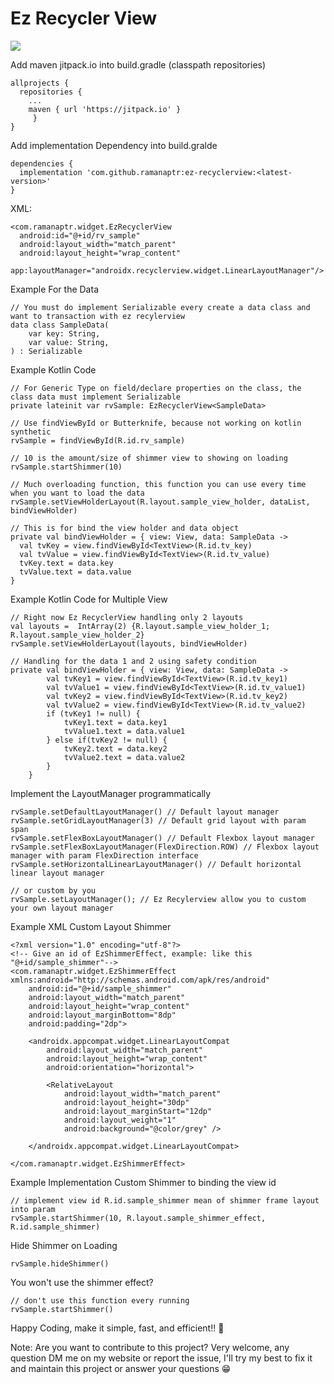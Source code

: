 # Ez Recycler View

[![](https://jitpack.io/v/ramanaptr/ez-recyclerview.svg)](https://jitpack.io/#ramanaptr/ez-recyclerview)


Add maven jitpack.io into build.gradle (classpath repositories)
```
allprojects {
  repositories {
    ...
    maven { url 'https://jitpack.io' }
     }
}
```


Add implementation Dependency into build.gralde
```
dependencies {
  implementation 'com.github.ramanaptr:ez-recyclerview:<latest-version>'
}
```

XML:
```
<com.ramanaptr.widget.EzRecyclerView
  android:id="@+id/rv_sample"
  android:layout_width="match_parent"
  android:layout_height="wrap_content"
  app:layoutManager="androidx.recyclerview.widget.LinearLayoutManager"/>
```

Example For the Data
```
// You must do implement Serializable every create a data class and want to transaction with ez recylerview
data class SampleData(
    var key: String,
    var value: String,
) : Serializable
```

Example Kotlin Code
```
// For Generic Type on field/declare properties on the class, the class data must implement Serializable
private lateinit var rvSample: EzRecyclerView<SampleData>

// Use findViewById or Butterknife, because not working on kotlin synthetic
rvSample = findViewById(R.id.rv_sample)

// 10 is the amount/size of shimmer view to showing on loading
rvSample.startShimmer(10)

// Much overloading function, this function you can use every time when you want to load the data
rvSample.setViewHolderLayout(R.layout.sample_view_holder, dataList, bindViewHolder)

// This is for bind the view holder and data object
private val bindViewHolder = { view: View, data: SampleData ->
  val tvKey = view.findViewById<TextView>(R.id.tv_key)
  val tvValue = view.findViewById<TextView>(R.id.tv_value)
  tvKey.text = data.key
  tvValue.text = data.value
}
```

Example Kotlin Code for Multiple View
```
// Right now Ez RecyclerView handling only 2 layouts
val layouts =  IntArray(2) {R.layout.sample_view_holder_1; R.layout.sample_view_holder_2}
rvSample.setViewHolderLayout(layouts, bindViewHolder)

// Handling for the data 1 and 2 using safety condition
private val bindViewHolder = { view: View, data: SampleData ->
        val tvKey1 = view.findViewById<TextView>(R.id.tv_key1)
        val tvValue1 = view.findViewById<TextView>(R.id.tv_value1)
        val tvKey2 = view.findViewById<TextView>(R.id.tv_key2)
        val tvValue2 = view.findViewById<TextView>(R.id.tv_value2)
        if (tvKey1 != null) {
            tvKey1.text = data.key1
            tvValue1.text = data.value1
        } else if(tvKey2 != null) {
            tvKey2.text = data.key2
            tvValue2.text = data.value2
        }
    }
```

Implement the LayoutManager programmatically
```
rvSample.setDefaultLayoutManager() // Default layout manager
rvSample.setGridLayoutManager(3) // Default grid layout with param span
rvSample.setFlexBoxLayoutManager() // Default Flexbox layout manager
rvSample.setFlexBoxLayoutManager(FlexDirection.ROW) // Flexbox layout manager with param FlexDirection interface
rvSample.setHorizontalLinearLayoutManager() // Default horizontal linear layout manager

// or custom by you
rvSample.setLayoutManager(); // Ez Recylerview allow you to custom your own layout manager
```

Example XML Custom Layout Shimmer
```
<?xml version="1.0" encoding="utf-8"?>
<!-- Give an id of EzShimmerEffect, example: like this "@+id/sample_shimmer"-->
<com.ramanaptr.widget.EzShimmerEffect xmlns:android="http://schemas.android.com/apk/res/android"
    android:id="@+id/sample_shimmer"
    android:layout_width="match_parent"
    android:layout_height="wrap_content"
    android:layout_marginBottom="8dp"
    android:padding="2dp">

    <androidx.appcompat.widget.LinearLayoutCompat
        android:layout_width="match_parent"
        android:layout_height="wrap_content"
        android:orientation="horizontal">

        <RelativeLayout
            android:layout_width="match_parent"
            android:layout_height="30dp"
            android:layout_marginStart="12dp"
            android:layout_weight="1"
            android:background="@color/grey" />

    </androidx.appcompat.widget.LinearLayoutCompat>

</com.ramanaptr.widget.EzShimmerEffect>
```

Example Implementation Custom Shimmer to binding the view id
```
// implement view id R.id.sample_shimmer mean of shimmer frame layout into param
rvSample.startShimmer(10, R.layout.sample_shimmer_effect, R.id.sample_shimmer)
```

Hide Shimmer on Loading
```
rvSample.hideShimmer()
```

You won't use the shimmer effect?
```
// don't use this function every running
rvSample.startShimmer()
```

Happy Coding, make it simple, fast, and efficient!! 💪

Note: 
Are you want to contribute to this project? 
Very welcome, any question DM me on my website or report the issue, I'll try my best to fix it and maintain this project or answer your questions 😁
